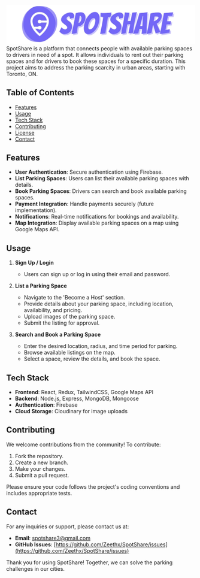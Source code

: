 ![Horizontal SpotShare Logo](/public/images/spotshare_horizontal.png)
SpotShare is a platform that connects people with available parking spaces to drivers in need of a spot. It allows individuals to rent out their parking spaces and for drivers to book these spaces for a specific duration. This project aims to address the parking scarcity in urban areas, starting with Toronto, ON.

## Table of Contents
- [Features](#features)
- [Usage](#usage)
- [Tech Stack](#tech-stack)
- [Contributing](#contributing)
- [License](#license)
- [Contact](#contact)

## Features
- **User Authentication**: Secure authentication using Firebase.
- **List Parking Spaces**: Users can list their available parking spaces with details.
- **Book Parking Spaces**: Drivers can search and book available parking spaces.
- **Payment Integration**: Handle payments securely (future implementation).
- **Notifications**: Real-time notifications for bookings and availability.
- **Map Integration**: Display available parking spaces on a map using Google Maps API.

## Usage

1. **Sign Up / Login**
   - Users can sign up or log in using their email and password.

2. **List a Parking Space**
   - Navigate to the 'Become a Host' section.
   - Provide details about your parking space, including location, availability, and pricing.
   - Upload images of the parking space.
   - Submit the listing for approval.

3. **Search and Book a Parking Space**
   - Enter the desired location, radius, and time period for parking.
   - Browse available listings on the map.
   - Select a space, review the details, and book the space.

## Tech Stack

- **Frontend**: React, Redux, TailwindCSS, Google Maps API
- **Backend**: Node.js, Express, MongoDB, Mongoose
- **Authentication**: Firebase
- **Cloud Storage**: Cloudinary for image uploads

## Contributing

We welcome contributions from the community! To contribute:

1. Fork the repository.
2. Create a new branch.
3. Make your changes.
4. Submit a pull request.

Please ensure your code follows the project's coding conventions and includes appropriate tests.


## Contact

For any inquiries or support, please contact us at:
- **Email**: spotshare3@gmail.com
- **GitHub Issues**: [https://github.com/Zeethx/SpotShare/issues](https://github.com/Zeethx/SpotShare/issues)

Thank you for using SpotShare! Together, we can solve the parking challenges in our cities.
